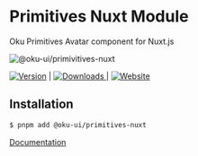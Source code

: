 # Primitives Nuxt Module
Oku Primitives Avatar component for Nuxt.js

![@oku-ui/primivitives-nuxt](./../../.github/assets/og/oku-primitives-nuxt.png)

<span><a href="https://www.npmjs.com/package/@oku-ui/primivitives-nuxt "><img src="https://img.shields.io/npm/v/@oku-ui/primivitives-nuxt?style=flat&colorA=18181B&colorB=28CF8D" alt="Version"></a> </span> | <span> <a href="https://www.npmjs.com/package/@oku-ui/primivitives-nuxt"> <img src="https://img.shields.io/npm/dm/@oku-ui/primivitives-nuxt?style=flat&colorA=18181B&colorB=28CF8D" alt="Downloads"> </a> </span> | <span> <a href="https://oku-ui.com/primitives/components/primivitives-nuxt"><img src="https://img.shields.io/badge/Open%20Documentation-18181B" alt="Website"></a> </span>

## Installation

```sh
$ pnpm add @oku-ui/primitives-nuxt
```

[Documentation](https://oku-ui.com/primitives)
